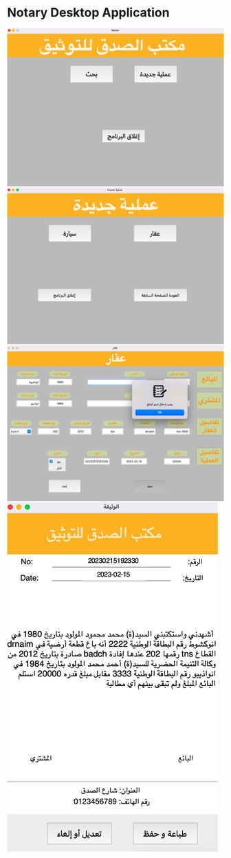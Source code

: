# Notary Desktop Application

![First page](images/1.png)
![Second page](images/2.png)
![Third page](images/3.png)
![Forth page](images/4.png)